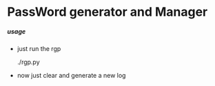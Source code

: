 # PassWord generator and Manager
##### usage
- just run the rgp

    ./rgp.py

- now just clear and generate a new log
